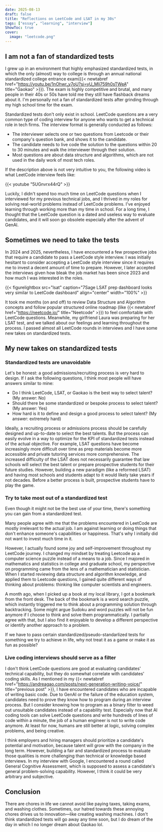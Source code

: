 ```yaml
---
date: 2025-08-13
draft: false
title: "Reflections on LeetCode and LSAT in my 30s"
tags: ["essay", "learning", "interview"]
ShowToc: true
cover:
  image: "leetcode.png"
---
```


## I am not a fan of standardized tests

I grew up in an environment that highly emphasized standardized tests, in which the only (almost) way to college is through an annual national standardized college entrance exam({{< newtabref href="https://youtu.be/1nOhwr_y7oU?si=yU_Mli759h0sTWeA" title="Gaokao" >}}). The exam is highly competitive and brutal, and many people in their 40s or 50s have told me they still have flashback dreams about it. I'm personally not a fan of standardized tests after grinding through my high school time for the exam.

Standardized tests don't only exist in school. LeetCode questions are a very common type of coding interview for anyone who wants to get a technical role in tech firms. The interview format is generally conducted as follows:

- The interviewer selects one or two questions from Leetcode or their company's question bank, and shows it to the candidate.
- The candidate needs to live code the solution to the questions within 20 to 30 minutes and walk the interviewer through their solution.
- Most questions are about data structure and algorithms, which are not used in the daily work of most tech roles.

If the description above is not very intuitive to you, the following video is what LeetCode interview feels like:

{{< youtube "5UGnvrx44rQ" >}}

Luckily, I didn't spend too much time on LeetCode questions when I interviewed for my previous technical jobs, and I thrived in my roles for solving real-world problems instead of LeetCode problems. I've enjoyed learning through working more than my time in school. For a long time, I thought that the LeetCode question is a dated and useless way to evaluate candidates, and it will soon go obsolete especially after the advent of GenAI.

## Sometimes we need to take the tests

In 2024 and 2025, nevertheless, I have encountered a few prospective jobs that require a candidate to pass a LeetCode style interview. I was initially hesitant to consider accepting a LeetCode style interview since it requires me to invest a decent amount of time to prepare. However, I later accepted the interviews given how bleak the job market has been since 2023 and how much I was interested in the roles.

{{< figurelightbox src="lsat" caption="7Sage LSAT prep dashboard looks very similar to LeetCode dashboard" align="center" width="100%" >}}

It took me months (on and off) to review Data Structure and Algorithm concepts and follow popular structured online roadmap (like {{< newtabref href="https://neetcode.io/" title="Neetcode" >}}) to feel comfortable with LeetCode questions. Meanwhile, my girlfriend Laura was preparing for her LSAT test, and we talked about our feelings and learning throughout the process. I passed almost all LeetCode rounds in interviews and I have some new takes on standardized tests.

## My new takes on standardized tests

### Standardized tests are unavoidable

Let's be honest: a good admissions/recruiting process is very hard to design. If I ask the following questions, I think most people will have answers similar to mine:

- Do I think LeetCode, LSAT, or Gaokao is the best way to select talent? (My answer: No)
- Should there be some standardized or bespoke process to select talent? (My answer: Yes)
- How hard is it to define and design a good process to select talent? (My answer: extremely hard)

Ideally, a recruiting process or admissions process should be carefully designed and up-to-date to select the best talents. But the process can easily evolve in a way to optimize for the KPI of standardized tests instead of the actual objective. For example, LSAT questions have become increasingly more difficult over time as prep materials become more accessible and private tutoring services more comprehensive. The increased difficulty of the LSAT does not necessarily guarantee that law schools will select the best talent or prepare prospective students for their future studies. However, building a new paradigm (like a reformed LSAT) and having most schools and students adapt to it would likely take years if not decades. Before a better process is built, prospective students have to play the game.

### Try to take most out of a standardized test

Even though it might not be the best use of your time, there's something you can gain from a standardized test.

Many people agree with me that the problems encountered in LeetCode are mostly irrelevant to the actual job. I am against learning or doing things that don't enhance someone's capabilities or happiness. That's why I initially did not want to invest much time in it.

However, I actually found some joy and self-improvement throughout my LeetCode journey. I changed my mindset by treating Leetcode as a computer science puzzle instead of a means to a job. Since I majored in mathematics and statistics in college and graduate school, my perspective on programming came from the lens of a mathematician and statistician. When I started reviewing data structure and algorithm knowledge, and applied them to Leetcode questions, I gained quite different ways of thinking about problems: thinking like computer scientists and engineers.

A month ago, when I picked up a book at my local library, I got a bookmark from the front desk. The back of the bookmark is a word search puzzle, which instantly triggered me to think about a programming solution through backtracking. Some might argue Sudoku and word puzzles will not be fun anymore if I choose to think and solve them programmatically. I partially agree with that, but I also find it enjoyable to develop a different perspective or identify another approach to a problem.

If we have to pass certain standardized/pseudo-standarlized tests for something we try to achieve in life, why not treat it as a game or make it as fun as possible?

### Live coding interviews should serve as a filter

I don't think LeetCode questions are good at evaluating candidates' technical capability, but they do somewhat correlate with candidates' coding skills. As I mentioned in my {{< newtabref href="https://andreagao.com/posts/next-generation-writing-voice/" title="previous post" >}}, I have encountered candidates who are incapable of writing basic code. Due to GenAI or the failure of the education system, candidates need to prove they know how to program during an interview process. But I consider knowing how to program as a binary filter to weed out unsuitable candidates instead of a capability test. Especially now that AI coding tools can solve LeetCode questions and write hundreds of lines of code within a minute, the job of a human engineer is not to write code anymore. At least for now, humans are still better at logic, solving complex problems, and being creative.

I think employers and hiring managers should prioritize a candidate's potential and motivation, because talent will grow with the company in the long term. However, building a fair and standardized process to evaluate those qualities is more challenging than technical or knowledge based interviews. In my interview with Google, I encountered a round called General Cognitive Assessment, which is supposed to assess a candidate's general problem-solving capability. However, I think it could be very arbitrary and subjective.

## Conclusion

There are chores in life we cannot avoid like paying taxes, taking exams, and washing clothes. Sometimes, our hatred towards these annoying chores drives us to innovation—like creating washing machines. I don't think standardized tests will go away any time soon, but I do dream of the day in which I no longer dream about Gaokao lol.
